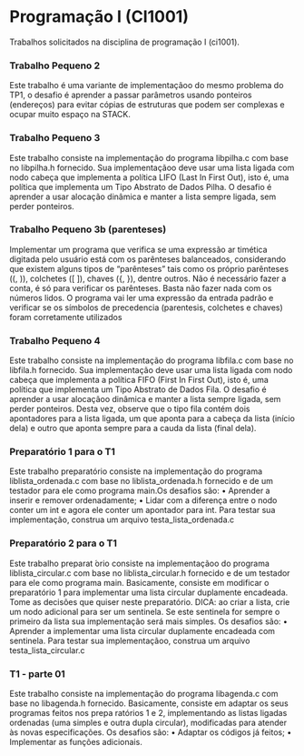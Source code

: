 # Programação I (CI1001)
Trabalhos solicitados na disciplina de programação I (ci1001).

### Trabalho Pequeno 2 
Este trabalho é uma variante de implementaçãoo do mesmo problema do
TP1, o desafio  é aprender a passar parâmetros usando ponteiros (endereços)
para evitar cópias de estruturas que podem ser complexas e ocupar muito
espaço na STACK.
<br /> 
### Trabalho Pequeno 3
Este trabalho consiste na implementação do programa libpilha.c com base
no libpilha.h fornecido.
Sua implementaçãoo deve usar uma lista ligada com nodo cabeça que
implementa a política LIFO (Last In First Out), isto é, uma política que
implementa um Tipo Abstrato de Dados Pilha.
O desafio é aprender a usar alocação dinâmica e manter a lista sempre
ligada, sem perder ponteiros.
<br /> 
### Trabalho Pequeno 3b (parenteses) 
Implementar um programa que verifica se uma expressão ar timética digitada pelo usuário está com 
os parênteses balanceados, considerando que existem alguns tipos de “parênteses” tais como os próprio
parênteses ((, )), colchetes ([ ]), chaves ({, }), dentre outros.
Não é necessário fazer a conta, é só para verificar os parênteses. Basta
não fazer nada com os números lidos.
O programa vai ler uma expressão da entrada padrão e verificar se os
símbolos de precedencia (parentesis, colchetes e chaves) foram corretamente
utilizados
<br /> 
### Trabalho Pequeno 4 
Este trabalho consiste na implementação do programa libfila.c com base
no libfila.h fornecido.
Sua implementação deve usar uma lista ligada com nodo cabeça que
implementa a política FIFO (First In First Out), isto  é, uma política que
implementa um Tipo Abstrato de Dados Fila.
O desafio é aprender a usar alocaçãoo dinâmica e manter a lista sempre
ligada, sem perder ponteiros. Desta vez, observe que o tipo fila contém dois
apontadores para a lista ligada, um que aponta para a cabeça da lista (início
dela) e outro que aponta sempre para a cauda da lista (final dela).
<br /> 
### Preparatório 1 para o T1
Este trabalho preparatório consiste na implementação do programa liblista_ordenada.c
com base no liblista_ordenada.h fornecido e de um testador para ele
como programa main.Os desafios são:
• Aprender a inserir e remover ordenadamente;
• Lidar com a diferença entre o nodo conter um int e agora ele conter
um apontador para int.
Para testar sua implementação, construa um arquivo testa_lista_ordenada.c 
<br />
### Preparatório 2 para o T1
Este trabalho preparat ́orio consiste na implementaçãoo do programa liblista_circular.c
com base no liblista_circular.h fornecido e de um testador para ele
como programa main.
Basicamente, consiste em modificar o preparatório 1 para implementar
uma lista circular duplamente encadeada. Tome as decisões que quiser neste
preparatório.
DICA: ao criar a lista, crie um nodo adicional para ser um sentinela. Se
este sentinela for sempre o primeiro da lista sua implementação será mais
simples.
Os desafios são:
• Aprender a implementar uma lista circular duplamente encadeada com
sentinela.
Para testar sua implementaçãoo, construa um arquivo testa_lista_circular.c 
<br />
### T1 - parte 01
Este trabalho consiste na implementação do programa libagenda.c com
base no libagenda.h fornecido.
Basicamente, consiste em adaptar os seus programas feitos nos prepa ratórios 1 e 2, implementando as listas ligadas ordenadas (uma simples e
outra dupla circular), modificadas para atender às novas especificações.
Os desafios são:
• Adaptar os códigos já feitos;
• Implementar as funções adicionais.
